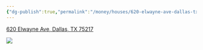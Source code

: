 ```yaml
---
{"dg-publish":true,"permalink":"/money/houses/620-elwayne-ave-dallas-tx-75217/","tags":["homes2023"],"created":"Jun 12, 2023, 8:29 PM","updated":""}
---
```



[620 Elwayne Ave, Dallas, TX 75217](https://www.homes.com/property/620-elwayne-ave-dallas-tx/fwj81wjntlwpd/)

![](https://images.homes.com/listings/116/3396701523-512670651-original.jpg)